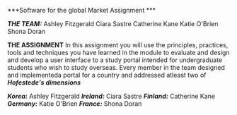 ***Software for the global Market Assignment ***

***THE TEAM:***
Ashley Fitzgerald
Ciara Sastre
Catherine Kane
Katie O'Brien
Shona Doran

**THE ASSIGNMENT**
In this assignment you will use the principles, practices, tools and techniques you have learned in the module to
evaluate and design and develop a user interface to a study portal intended for undergraduate students who wish to
study overseas. Every member in the team designed and implementeda portal for a country and addressed atleast two of ***Hofestede's dimensions***
 
 ***Korea:*** Ashley Fitzgerald
 ***Ireland:*** Ciara Sastre
 ***Finland:*** Catherine Kane
 ***Germany:*** Katie O'Brien
 ***France:*** Shona Doran


